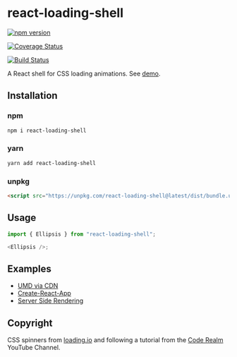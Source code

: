 # react-loading-shell

[![npm version](https://badge.fury.io/js/react-loading-shell.svg)](https://badge.fury.io/js/react-loading-shell)

[![Coverage Status](https://coveralls.io/repos/github/dan-esh/react-loading-shell/badge.svg?branch=master)](https://coveralls.io/github/dan-esh/react-loading-shell?branch=master)

[![Build Status](https://travis-ci.org/dan-esh/react-loading-shell.svg?branch=master)](https://travis-ci.org/dan-esh/react-loading-shell)

A React shell for CSS loading animations. See [demo](https://dan-esh.github.io/react-loading-shell).

## Installation

### npm

```sh
npm i react-loading-shell
```

### yarn

```sh
yarn add react-loading-shell
```

### unpkg

```html
<script src="https://unpkg.com/react-loading-shell@latest/dist/bundle.umd.js"></script>
```

## Usage

```js
import { Ellipsis } from "react-loading-shell";

<Ellipsis />;
```

## Examples

- [UMD via CDN](./examples/cdn)
- [Create-React-App](./examples/cra)
- [Server Side Rendering](./examples/ssr)

## Copyright

CSS spinners from [loading.io](https://loading.io) and following a
tutorial from the [Code Realm](https://www.youtube.com/watch?v=nLwqM034Jjs&list=PLcCp4mjO-z99IPNCrhEyrZimdUG5QXjPd "Code Realm YouTube Channel") YouTube Channel.

